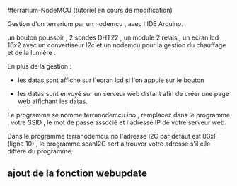 #terrarium-NodeMCU (tutoriel en cours de modification)

Gestion d'un terrarium par un nodemcu , avec l'IDE Arduino.

un bouton poussoir , 2 sondes DHT22 , un module 2 relais , un ecran lcd 16x2 avec un convertiseur I2c et un nodemcu pour la  gestion du chauffage et de la lumière .

En plus de la gestion :

- les datas sont affiche sur l'ecran lcd si l'on appuie sur le bouton

- les datas sont envoyé sur un serveur web distant afin de créer une page web affichant les datas.

Le programme se nomme terranodemcu.ino , remplacez dans le programme , votre SSID , le mot de passe associé et l'adresse IP de votre serveur web.

Dans le programme terranodemcu.ino l'adresse I2C par defaut est 03xF (ligne 10) , le programme scanI2C sert a trouver votre adresse s'il elle diffère du programme.

## ajout de la fonction webupdate


 
     

